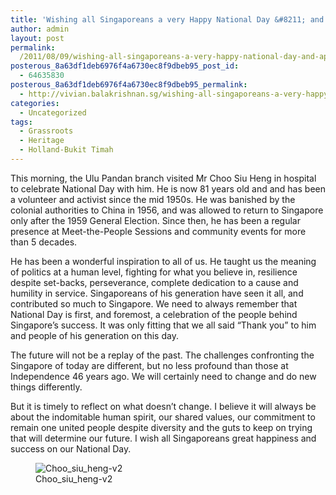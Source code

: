 ```yaml
---
title: 'Wishing all Singaporeans a very Happy National Day &#8211; and appreciating our founding generation'
author: admin
layout: post
permalink:
  /2011/08/09/wishing-all-singaporeans-a-very-happy-national-day-and-appreciating-our-founding-generation/
posterous_8a63df1deb6976f4a6730ec8f9dbeb95_post_id:
  - 64635830
posterous_8a63df1deb6976f4a6730ec8f9dbeb95_permalink:
  - http://vivian.balakrishnan.sg/wishing-all-singaporeans-a-very-happy-nationa
categories:
  - Uncategorized
tags:
  - Grassroots
  - Heritage
  - Holland-Bukit Timah
---
```

<p>This morning, the Ulu Pandan branch visited Mr Choo Siu Heng in hospital to celebrate National Day with him. He is now 81 years old and and has been a volunteer and activist since the mid 1950s. He was banished by the colonial authorities to China in 1956, and was allowed to return to Singapore only after the 1959 General Election. Since then, he has been a regular presence at Meet-the-People Sessions and community events for more than 5 decades.</p>

<p>He has been a wonderful inspiration to all of us. He taught us the meaning of politics at a human level, fighting for what you believe in, resilience despite set-backs, perseverance, complete dedication to a cause and humility in service. Singaporeans of his generation have seen it all, and contributed so much to Singapore. We need to always remember that National Day is first, and foremost, a celebration of the people behind Singapore&#8217;s success. It was only fitting that we all said &#8220;Thank you&#8221; to him and people of his generation on this day.</p>

<p>The future will not be a replay of the past. The challenges confronting the Singapore of today are different, but no less profound than those at Independence 46 years ago. We will certainly need to change and do new things differently.</p>

<p>But it is timely to reflect on what doesn&#8217;t change. I believe it will always be about the indomitable human spirit, our shared values, our commitment to remain one united people despite diversity and the guts to keep on trying that will determine our future. I wish all Singaporeans great happiness and success on our National Day.</p>

<figure>
<img src="http://vivian.balakrishnan.sg/wp-content/uploads/2011/08/Choo_Siu_Heng-v2.jpg.scaled1000-300x181.jpg" alt="Choo_siu_heng-v2" />
<figcaption>Choo_siu_heng-v2</figcaption></figure>



<p> </p>
